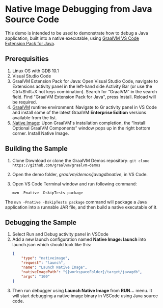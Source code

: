 # Native Image Debugging from Java Source Code

This demo is intended to be used to demonstrate how to debug a Java application, built into a native executable, using [GraalVM VS Code Extension Pack for Java](https://marketplace.visualstudio.com/items?itemName=oracle-labs-graalvm.graalvm-pack).

## Prerequisities
1. Linux OS with GDB 10.1
2. Visual Studio Code
3. GraalVM Extension Pack for Java: Open Visual Studio Code, navigate to Extensions activity panel in the left-hand side Activity Bar (or use the Ctrl+Shift+X hot keys combination). Search for “GraalVM” in the search field. Find "GraalVM Extension Pack for Java", press Install. Reload will be required.
4. [GraalVM](https://www.graalvm.org/downloads) runtime environment: Navigate to Gr activity panel in VS Code and install some of the latest GraalVM __Enterprise Edition__ versions available from the list.
5. [Native Image](https://www.graalvm.org/reference-manual/native-image/): Upon GraalVM's installation completion, the “Install Optional GraalVM Components” window pops up in the right bottom corner. Install Native Image.

## Building the Sample
1. Clone Download or clone the GraalVM Demos repository:
```git clone https://github.com/graalvm/graalvm-demos```
2. Open the demo folder, _graalvm/demos/javagdbnative_, in VS Code.
3. Open VS Code Terminal window and run following command:

    ```shell
    mvn -Pnative -DskipTests package
    ```

The `mvn -Pnative -DskipTests package` command will package a Java application into a runnable JAR file, and then build a native executable of it.

## Debugging the Sample
1. Select Run and Debug activity panel in VSCode
2. Add a new launch configuration named **Native Image: launch** into launch.json which should look like this:
    ```json
    {
        "type": "nativeimage",
        "request": "launch",
        "name": "Launch Native Image",
        "nativeImagePath": "${workspaceFolder}/target/javagdb",
        "args": "100"
    }
    ```
3. Then run debugger using **Launch Native Image** from **RUN...** menu. It will start debugging a native image binary in VSCode using Java source code.        
